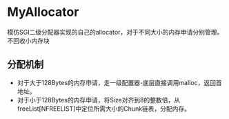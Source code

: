 # MyAllocator
模仿SGI二级分配器实现的自己的allocator，对于不同大小的内存申请分别管理。不回收小内存块
## 分配机制
+ 对于大于128Bytes的内存申请，走一级配置器-底层直接调用malloc，返回首地址。
+ 对于小于128Bytes的内存申请，将Size对齐到8的整数倍，从freeList[NFREELIST]中定位所需大小的Chunk链表，分配内存。

